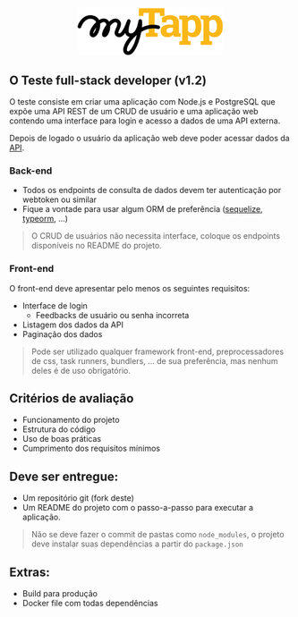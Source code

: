 <p align="center">
  <img width="260" src="https://raw.githubusercontent.com/myTapp/temos-vagas/master/logo_mytapp_primario.png?raw=true">
</p>

## O Teste full-stack developer (v1.2)
O teste consiste em criar uma aplicação com Node.js e PostgreSQL que expõe uma API REST de um CRUD de usuário e uma aplicação web contendo uma interface para login e acesso a dados de uma API externa.

Depois de logado o usuário da aplicação web deve poder acessar dados da [API](https://app2.mytapp.com.br/api/app/getTaps?e_id=456).

### Back-end
- Todos os endpoints de consulta de dados devem ter autenticação por webtoken ou similar
- Fique a vontade para usar algum ORM de preferência ([sequelize](https://github.com/sequelize/sequelize), [typeorm](https://github.com/typeorm/typeorm), ...)

> O CRUD de usuários não necessita interface, coloque os endpoints disponíveis no README do projeto.

### Front-end
O front-end deve apresentar pelo menos os seguintes requisitos:
  - Interface de login
    - Feedbacks de usuário ou senha incorreta
  - Listagem dos dados da API
  - Paginação dos dados
  
> Pode ser utilizado qualquer framework front-end, preprocessadores de css, task runners, bundlers, ... de sua preferência, mas nenhum deles é de uso obrigatório.

## Critérios de avaliação
- Funcionamento do projeto
- Estrutura do código
- Uso de boas práticas
- Cumprimento dos requisitos mínimos

## Deve ser entregue:
- Um repositório git (fork deste)
- Um README do projeto com o passo-a-passo para executar a aplicação.
> Não se deve fazer o commit de pastas como `node_modules`, o projeto deve instalar suas dependências a partir do `package.json`

## Extras:
- Build para produção
- Docker file com todas dependências
